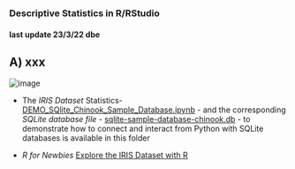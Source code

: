 ### Descriptive Statistics in R/RStudio
#### last update 23/3/22 dbe

## A) xxx
![image](https://user-images.githubusercontent.com/52699611/159778162-5c266315-84d8-41c0-b79a-14f531aa895f.png)

+ The *IRIS Dataset* Statistics- [DEMO_SQlite_Chinook_Sample_Database.ipynb](https://github.com/sawubona-gmbh/BINA-FS22-WORK/blob/main/LB03-DataModelingDataStorage/Python/DEMO_SQlite_Chinook_Sample_Database.ipynb) - and the corresponding *SQLite database file* - [sqlite-sample-database-chinook.db](https://github.com/sawubona-gmbh/BINA-FS22-WORK/blob/main/LB03-DataModelingDataStorage/Python/sqlite-sample-database-chinook.db) - to demonstrate how to connect and interact from Python with SQLite databases is available in this folder

+ *R for Newbies* [Explore the IRIS Dataset with R](https://medium.com/@data_datum/r-for-newbies-explore-the-iris-dataset-with-r-16d1987f9edd) 
 
